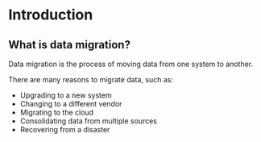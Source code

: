 # Introduction

## What is data migration?

Data migration is the process of moving data from one system to another. 

There are many reasons to migrate data, such as:

* Upgrading to a new system
* Changing to a different vendor
* Migrating to the cloud
* Consolidating data from multiple sources
* Recovering from a disaster


